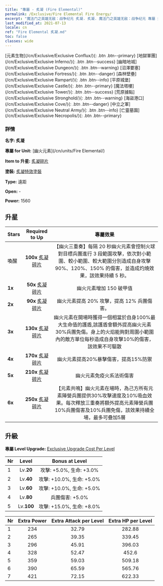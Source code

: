 ```yaml
---
title: "專屬 - 炙凝 (Fire Elemental)"
permalink: /Exclusive/Fire Elemental Fire Energy/
excerpt: "魔法门之英雄无敌：战争纪元 炙凝. 炙凝. 魔法门之英雄无敌：战争纪元 專屬 炙凝. 幽火元素 專屬."
last_modified_at: 2021-07-13
locale: cn
ref: "Fire Elemental 炙凝.md"
toc: false
classes: wide
---
```

 [元素生物](/cn/Exclusive/Exclusive Conflux/){: .btn .btn--primary} [地獄軍團](/cn/Exclusive/Exclusive Inferno/){: .btn .btn--success} [幽暗地城](/cn/Exclusive/Exclusive Dungeon/){: .btn .btn--warning} [沼澤要塞](/cn/Exclusive/Exclusive Fortress/){: .btn .btn--danger} [森林壁壘](/cn/Exclusive/Exclusive Rampart/){: .btn .btn--info} [平原城堡](/cn/Exclusive/Exclusive Castle/){: .btn .btn--primary} [魔法塔樓](/cn/Exclusive/Exclusive Tower/){: .btn .btn--success} [荒原據點](/cn/Exclusive/Exclusive Stronghold/){: .btn .btn--warning} [海盜港口](/cn/Exclusive/Exclusive Cove/){: .btn .btn--danger} [中立之軍](/cn/Exclusive/Exclusive Neutral Army/){: .btn .btn--info} [亡靈墓園](/cn/Exclusive/Exclusive Necropolis/){: .btn .btn--primary} 

### 詳情
 **名字: 炙凝** 

 **專屬 for Unit:** [幽火元素](/cn/units/Fire Elemental/) 

 **Item to 升星:** [炙凝碎片](/cn/Items/con_998/)

 **塗裝:** [炙凝特效塗裝](/cn/Items/con_666/)

 **Type:** 遠距

 **Open:** -

 **Power:** 1560

## 升星

  |     Stars    |  Required to Up | 專屬效果 |
  |:-------------|:---------------:|:---------------:|
  |  喚醒  | **100x** [炙凝碎片](/cn/Items/con_998/) | 【幽火三重奏】每隔 20 秒幽火元素會控制火球對目標兵團進行 3 段範圍攻擊，依次對小範圍、較小範圍、較大範圍分別造成自身攻擊 90%、120%、150% 的傷害，並造成灼燒效果，該效果持續 5 秒。 |
  | **1x** <i class="fas fa-star"/> | **50x** [炙凝碎片](/cn/Items/con_998/) | 幽火元素增加 150 破甲值 |
  | **2x** <i class="fas fa-star"/> | **90x** [炙凝碎片](/cn/Items/con_998/) | 幽火元素提高 20% 攻擊，提高 12% 兵團傷害。 |
  | **3x** <i class="fas fa-star"/> | **130x** [炙凝碎片](/cn/Items/con_998/) | 幽火元素在開場時獲得一個相當於自身100%最大生命值的護盾,該護盾會額外提高幽火元素30%兵團免傷。身上的火焰能夠對周圍小範圍內的敵方單位每秒造成自身攻擊10%的傷害，該效果不可驅散 |
  | **4x** <i class="fas fa-star"/> | **170x** [炙凝碎片](/cn/Items/con_998/) | 幽火元素提高20%暴擊傷害，提高15%防禦 |
  | **5x** <i class="fas fa-star"/> | **210x** [炙凝碎片](/cn/Items/con_998/) | 幽火元素免疫火系法術傷害 |
  | **6x** <i class="fas fa-star"/> | **250x** [炙凝碎片](/cn/Items/con_998/) | 【元素共鳴】幽火元素在場時，為己方所有元素陣營兵團提供30%攻擊速度及10%吸血效果。每次釋放三重奏將額外提高元素陣營兵團10%兵團傷害及10%兵團免傷，該效果持續全場，最多可疊加5層 |


## 升級
 **專屬 Level Upgrade:** [Exclusive Upgrade Cost Per Level](/Exclusive/ExclusiveUpgradeCostPerLevel/)

  |  Nr  |   Level  | Bonus at Level |
  |:-----|:--------:|:--------------:|
  | 1 | Lv.**20** | 攻擊: +5.0%, 生命: +3.0% |
  | 2 | Lv.**40** | 攻擊: +10.0%, 生命: +5.0% |
  | 3 | Lv.**60** | 攻擊: +10.0%, 生命: +5.0% |
  | 4 | Lv.**80** | 兵團傷害: +5.0% |
  | 5 | Lv.**100** | 攻擊: +15.0%, 生命: +8.0% |


  |  Nr  |  Extra Power | Extra Attack per Level | Extra HP per Level |
  |:-----|:--------:|:--------:|:--------:|
  | 1 | 234 | 32.79 | 282.88 |
  | 2 | 265 | 39.35 | 339.45 |
  | 3 | 296 | 45.91 | 396.03 |
  | 4 | 328 | 52.47 | 452.6 |
  | 5 | 359 | 59.03 | 509.18 |
  | 6 | 390 | 65.59 | 565.76 |
  | 7 | 421 | 72.15 | 622.33 |


